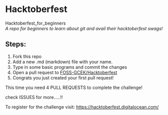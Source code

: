 # Hacktoberfest
Hacktoberfest_for_beginners  
*A repo for beginners to learn about git and avail their hacktoberfest swags!*

## Steps:
1. Fork this repo
2. Add a new .md (markdown) file with your name.
3. Type in some basic programs and commit the changes
4. Open a pull request to [FOSS-GCEK/Hacktoberfest](https://github.com/FOSS-GCEK/Hacktoberfest/pulls)
5. Congrats you just created your first pull request!

This time you need 4 PULL REQUESTS to complete the challenge!

check ISSUES for more.....!!

To register for the challenge visit: https://hacktoberfest.digitalocean.com/





